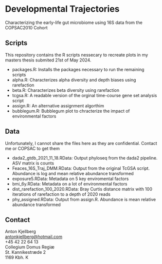 # Developmental Trajectories

Characterizing the early-life gut microbiome using 16S data from the COPSAC2010 Cohort

## Scripts

This repository contains the R scripts nessecary to recreate plots in my masters thesis submited 21st of May 2024.

- packages.R: Installs the packages necessary to run the remaining scripts
- alpha.R: Characterizes alpha diversity and depth biases using rarefaction
- beta.R: Characterizes beta diversity using rarefaction
- tcgsa.R: A readable version of the orginal time-course gene set analysis script
- assign.R: An alternative assignment algorthim
- bubblegum.R: Bubblegum plot to chracterize the impact of environmental factors

## Data

Unfortunately, I cannot share the files here as they are confidential. Contact me or COPSAC to get them

- dada2_gtdb_2021_11_18.RData: Output phyloseq from the dada2 pipeline. ASV matrix is counts
- Feaces_16S_Traj_DMM.RData: Output from the original TcGSA script. Abundance is log and mean relative abundance transformed
- exposure5.RData: Metadata on 5 key enviromental factors
- bmi_6y.RData: Metadata on a lot of environmental factors
- dist_rarefaction_100_2020.RData: Bray Curtis distance matrix with 100 iterations of rarefaction to a depth of 2020 reads
- phy_assigned.RData: Output from assign.R. Abundance is mean relative abundance transformed

## Contact

Anton Kjellberg <br/>
antonkjellberg@hotmail.com <br/>
+45 42 22 64 13 <br/>
Collegium Domus Regiæ <br/>
St. Kannikestræde 2 <br/>
1169 Kbh. K <br/>



